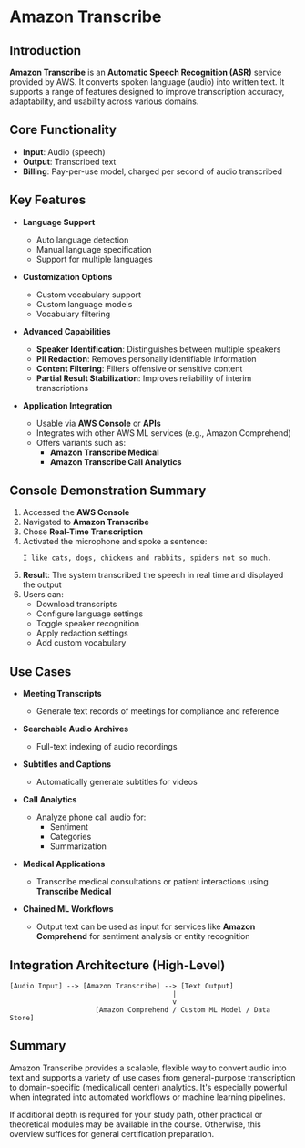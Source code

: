 # Amazon Transcribe

## Introduction

**Amazon Transcribe** is an **Automatic Speech Recognition (ASR)** service provided by AWS. It converts spoken language (audio) into written text. It supports a range of features designed to improve transcription accuracy, adaptability, and usability across various domains.

## Core Functionality

- **Input**: Audio (speech)
- **Output**: Transcribed text
- **Billing**: Pay-per-use model, charged per second of audio transcribed

## Key Features

- **Language Support**

  - Auto language detection
  - Manual language specification
  - Support for multiple languages

- **Customization Options**

  - Custom vocabulary support
  - Custom language models
  - Vocabulary filtering

- **Advanced Capabilities**

  - **Speaker Identification**: Distinguishes between multiple speakers
  - **PII Redaction**: Removes personally identifiable information
  - **Content Filtering**: Filters offensive or sensitive content
  - **Partial Result Stabilization**: Improves reliability of interim transcriptions

- **Application Integration**
  - Usable via **AWS Console** or **APIs**
  - Integrates with other AWS ML services (e.g., Amazon Comprehend)
  - Offers variants such as:
    - **Amazon Transcribe Medical**
    - **Amazon Transcribe Call Analytics**

## Console Demonstration Summary

1. Accessed the **AWS Console**
2. Navigated to **Amazon Transcribe**
3. Chose **Real-Time Transcription**
4. Activated the microphone and spoke a sentence:
   ```
   I like cats, dogs, chickens and rabbits, spiders not so much.
   ```
5. **Result**: The system transcribed the speech in real time and displayed the output
6. Users can:
   - Download transcripts
   - Configure language settings
   - Toggle speaker recognition
   - Apply redaction settings
   - Add custom vocabulary

## Use Cases

- **Meeting Transcripts**

  - Generate text records of meetings for compliance and reference

- **Searchable Audio Archives**

  - Full-text indexing of audio recordings

- **Subtitles and Captions**

  - Automatically generate subtitles for videos

- **Call Analytics**

  - Analyze phone call audio for:
    - Sentiment
    - Categories
    - Summarization

- **Medical Applications**

  - Transcribe medical consultations or patient interactions using **Transcribe Medical**

- **Chained ML Workflows**
  - Output text can be used as input for services like **Amazon Comprehend** for sentiment analysis or entity recognition

## Integration Architecture (High-Level)

```
[Audio Input] --> [Amazon Transcribe] --> [Text Output]
                                        |
                                        v
                     [Amazon Comprehend / Custom ML Model / Data Store]
```

## Summary

Amazon Transcribe provides a scalable, flexible way to convert audio into text and supports a variety of use cases from general-purpose transcription to domain-specific (medical/call center) analytics. It's especially powerful when integrated into automated workflows or machine learning pipelines.

If additional depth is required for your study path, other practical or theoretical modules may be available in the course. Otherwise, this overview suffices for general certification preparation.
